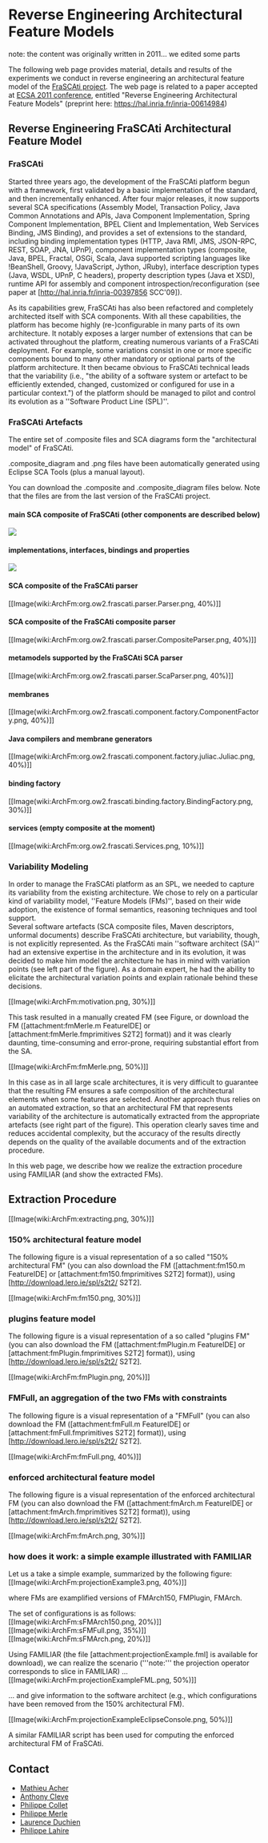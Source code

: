 # Reverse Engineering Architectural Feature Models 

note: the content was originally written in 2011... we edited some parts

The following web page provides material, details and results of the experiments we conduct in reverse engineering an architectural feature model of the [FraSCAti project](http://frascati.ow2.org). The web page is related to a paper accepted at [ECSA 2011 conference](http://www.ecsa2011.org/), entitled "Reverse Engineering Architectural Feature Models" (preprint here: https://hal.inria.fr/inria-00614984) 


## Reverse Engineering FraSCAti Architectural Feature Model 

### FraSCAti 

Started three years ago, the development of the FraSCAti platform begun with a framework, first validated by a basic implementation of the standard, and then incrementally enhanced.
After four major releases, it now supports several SCA specifications (Assembly Model, Transaction Policy, Java Common Annotations and APIs, Java Component Implementation, Spring Component Implementation, BPEL Client and Implementation, Web Services Binding, JMS Binding), and provides a set of extensions to the standard, 
including binding implementation types (HTTP, Java RMI, JMS, JSON-RPC, REST, SOAP, JNA, UPnP), component implementation types (composite, Java, BPEL, Fractal, OSGi, Scala, Java supported scripting languages like !BeanShell, Groovy, !JavaScript, Jython, JRuby), interface description types (Java, WSDL, UPnP, C headers), property description types (Java et XSD), runtime API for assembly and component introspection/reconfiguration (see paper at [http://hal.inria.fr/inria-00397856 SCC'09]).

As its capabilities grew, FraSCAti has also been refactored and completely architected itself with SCA components.
With all these capabilities, the platform has become highly (re-)configurable in many parts of its own architecture.
It notably exposes a larger number of extensions that can be activated throughout the platform, creating numerous variants of a FraSCAti deployment.
For example, some variations consist in one or more specific components bound to many other mandatory or optional parts of the platform architecture.
It then became obvious to FraSCAti technical leads that the variability (i.e., "the ability of a software system or artefact to be efficiently extended, changed, customized or configured for use in a particular context.") of the platform should be managed to pilot and control its evolution as a ''Software Product Line (SPL)''.


### FraSCAti Artefacts 

The entire set of .composite files and SCA diagrams form the "architectural model" of FraSCAti.

.composite_diagram and .png files have been automatically generated using Eclipse SCA Tools (plus a manual layout). 

You can download the .composite and .composite_diagram files below. Note that the files are from the last version of the FraSCAti project. 


 #### main SCA composite of FraSCAti (other components are described below) 

![](attachments/ArchFm/org.ow2.frascati.FraSCAti.png) <!-- .element height="40%" width="40%" -->


 #### implementations, interfaces, bindings and properties 
![](attachments/ArchFm/org.ow2.frascati.assembly.factory.AssemblyFactory.png) <!-- .element height="50%" width="50%" -->

 #### SCA composite of the FraSCAti parser
[[Image(wiki:ArchFm:org.ow2.frascati.parser.Parser.png, 40%)]]

 #### SCA composite of the FraSCAti composite parser 
[[Image(wiki:ArchFm:org.ow2.frascati.parser.CompositeParser.png, 40%)]]

 #### metamodels supported by the FraSCAti SCA parser 
[[Image(wiki:ArchFm:org.ow2.frascati.parser.ScaParser.png, 40%)]] 

 #### membranes 
[[Image(wiki:ArchFm:org.ow2.frascati.component.factory.ComponentFactory.png, 40%)]] 

 #### Java compilers and membrane generators 
[[Image(wiki:ArchFm:org.ow2.frascati.component.factory.juliac.Juliac.png, 40%)]] 

 #### binding factory 
[[Image(wiki:ArchFm:org.ow2.frascati.binding.factory.BindingFactory.png, 30%)]]

 #### services (empty composite at the moment) 
[[Image(wiki:ArchFm:org.ow2.frascati.Services.png, 10%)]] 



 ### Variability Modeling 

In order to manage the FraSCAti platform as an SPL, we needed to capture its variability from the existing architecture.
We chose to rely on a particular kind of variability model, ''Feature Models (FMs)'', based on their wide adoption, the existence of formal semantics, reasoning techniques and tool support.  
Several software artefacts (SCA composite files, Maven descriptors, unformal documents) describe FraSCAti architecture, but variability, though, is not explicitly represented.
As the FraSCAti main ''software architect (SA)'' had an extensive expertise in the architecture and in its evolution, it was decided to make him model the architecture he has in mind with variation points (see left part of the figure). As a domain expert, he had the ability to elicitate the architectural variation points and explain rationale behind these decisions.

[[Image(wiki:ArchFm:motivation.png, 30%)]]

This task resulted in a manually created FM (see Figure, or  download the FM ([attachment:fmMerle.m FeatureIDE] or [attachment:fmMerle.fmprimitives S2T2] format)) and it was clearly daunting, time-consuming and error-prone, requiring substantial effort from the SA.

[[Image(wiki:ArchFm:fmMerle.png, 50%)]]

In this case as in all large scale architectures, it is very difficult to guarantee that the resulting FM ensures a safe composition of the architectural elements when some features are selected.
Another approach thus relies on an automated extraction, so that an architectural FM that represents variability of the architecture is automatically extracted from the appropriate artefacts (see right part of the figure). This operation clearly saves time and reduces accidental complexity, but the accuracy of the results directly depends on the quality of the available documents and of the extraction procedure.

In this web page, we describe how we realize the extraction procedure using FAMILIAR (and show the extracted FMs).


## Extraction Procedure 

[[Image(wiki:ArchFm:extracting.png, 30%)]]

 ### 150% architectural feature model 

The following figure is a visual representation of a so called "150% architectural FM" (you can also download the FM ([attachment:fm150.m FeatureIDE] or [attachment:fm150.fmprimitives S2T2] format)), using [http://download.lero.ie/spl/s2t2/ S2T2].

[[Image(wiki:ArchFm:fm150.png, 30%)]]

 ### plugins feature model

The following figure is a visual representation of a so called "plugins FM" (you can also download the FM ([attachment:fmPlugin.m FeatureIDE] or [attachment:fmPlugin.fmprimitives S2T2] format)), using [http://download.lero.ie/spl/s2t2/ S2T2].

[[Image(wiki:ArchFm:fmPlugin.png, 20%)]]

 ### FMFull, an aggregation of the two FMs with constraints 

The following figure is a visual representation of a "FMFull" (you can also download the FM ([attachment:fmFull.m FeatureIDE] or [attachment:fmFull.fmprimitives S2T2] format)), using [http://download.lero.ie/spl/s2t2/ S2T2].

[[Image(wiki:ArchFm:fmFull.png, 40%)]]

 ### enforced architectural feature model 


The following figure is a visual representation of the enforced architectural FM (you can also download the FM ([attachment:fmArch.m FeatureIDE] or [attachment:fmArch.fmprimitives S2T2] format)), using [http://download.lero.ie/spl/s2t2/ S2T2].

[[Image(wiki:ArchFm:fmArch.png, 30%)]]

 ### how does it work: a simple example illustrated with FAMILIAR 


Let us a take a simple example, summarized by the following figure: 
[[Image(wiki:ArchFm:projectionExample3.png, 40%)]]

where FMs are examplified versions of FMArch150, FMPlugin, FMArch.

The set of configurations is as follows:
[[Image(wiki:ArchFm:sFMArch150.png, 20%)]]
[[Image(wiki:ArchFm:sFMFull.png, 35%)]]
[[Image(wiki:ArchFm:sFMArch.png, 20%)]]


Using FAMILIAR (the file [attachment:projectionExample.fml] is available for download), we can realize the scenario ('''note:''' the projection operator corresponds to slice in FAMILIAR) ... 
[[Image(wiki:ArchFm:projectionExampleFML.png, 50%)]]

... and give information to the software architect (e.g., which configurations have been removed from the 150% architectural FM).

[[Image(wiki:ArchFm:projectionExampleEclipseConsole.png, 50%)]]
 

A similar FAMILIAR script has been used for computing the enforced architectural FM of FraSCAti.



## Contact  

 * [Mathieu Acher](http://www.mathieuacher.com/)
 * [Anthony Cleve](http://www.fundp.ac.be/universite/personnes/page_view/01005760/) 
 * [Philippe Collet](http://www.i3s.unice.fr/~collet) 
 * [Philippe Merle](http://www.lifl.fr/~merle)
 * [Laurence Duchien](http://www.lifl.fr/~duchien/Laurence/index.html)
 * [Philippe Lahire](http://www.i3s.unice.fr/~lahire) 
